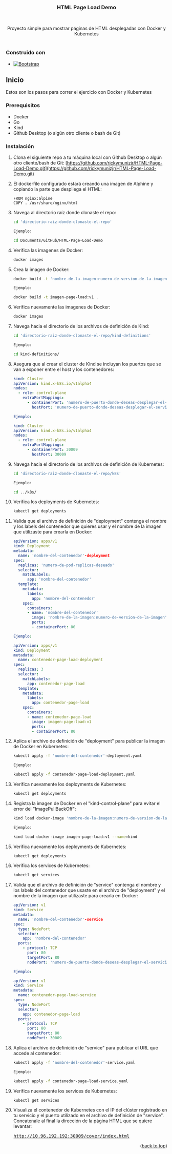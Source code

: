 <!-- Improved compatibility of back to top link: See: https://github.com/othneildrew/Best-README-Template/pull/73 -->
<a id="readme-top"></a>
<!--
*** Thanks for checking out the Best-README-Template. If you have a suggestion
*** that would make this better, please fork the repo and create a pull request
*** or simply open an issue with the tag "enhancement".
*** Don't forget to give the project a star!
*** Thanks again! Now go create something AMAZING! :D
-->





<!-- PROJECT LOGO -->
<br />
<div align="center">
  

  <h3 align="center">HTML Page Load Demo</h3>
  <br />
  <p align="center">
    Proyecto simple para mostrar páginas de HTML desplegadas con Docker y Kubernetes
    <br />
    <br />
  </p>
</div>



### Construido con

* [![Bootstrap][Bootstrap.com]][Bootstrap-url]



<!-- GETTING STARTED -->
## Inicio

Estos son los pasos para correr el ejercicio con Docker y Kubernetes

### Prerequisitos

* Docker
* Go
* Kind
* Github Desktop (o algún otro cliente o bash de Git)


### Instalación

1. Clona el siguiente repo a tu máquina local con Github Desktop o algún otro cliente/bash de Git: [https://github.com/rickymunizjr/HTML-Page-Load-Demo.git](https://github.com/rickymunizjr/HTML-Page-Load-Demo.git)

2. El dockerfile configurado estará creando una imagen de Alphine y copiando la parte que despliega el HTML:
   ```docker
   FROM nginx:alpine
   COPY . /usr/share/nginx/html
   ```

3. Navega al directorio raíz donde clonaste el repo:
   ```sh
   cd 'directorio-raiz-donde-clonaste-el-repo'

   Ejemplo:

   cd Documents/GitHub/HTML-Page-Load-Demo
   ```

4. Verifica las imagenes de Docker:
   ```sh
   docker images
   ```

5. Crea la imagen de Docker:
   ```sh
   docker build -t 'nombre-de-la-imagen:numero-de-version-de-la-imagen' .

   Ejemplo:

   docker build -t imagen-page-load:v1 .
   ```

6. Verifica nuevamente las imagenes de Docker:
   ```sh
   docker images
   ```

7. Navega hacia el directorio de los archivos de definición de Kind:
   ```sh
   cd 'directorio-raiz-donde-clonaste-el-repo/kind-definitions'

   Ejemplo:

   cd kind-definitions/
   ```

8. Asegura que al crear el cluster de Kind se incluyan los puertos que se van a exponer entre el host y los contenedores:
    ```yaml
    kind: Cluster
    apiVersion: kind.x-k8s.io/v1alpha4
    nodes:
      - role: control-plane
        extraPortMappings:
          - containerPort: 'numero-de-puerto-donde-deseas-desplegar-el-servicio'
            hostPort: 'numero-de-puerto-donde-deseas-desplegar-el-servicio'

    Ejemplo:

    kind: Cluster
    apiVersion: kind.x-k8s.io/v1alpha4
    nodes:
      - role: control-plane
        extraPortMappings:
          - containerPort: 30009
            hostPort: 30009
    ```

9. Navega hacia el directorio de los archivos de definición de Kubernetes:
   ```sh
   cd 'directorio-raiz-donde-clonaste-el-repo/k8s'

   Ejemplo:

   cd ../k8s/
   ```

10. Verifica los deployments de Kubernetes:
    ```sh
    kubectl get deployments
    ```

11. Valida que el archivo de definición de "deployment" contenga el nombre y los labels del contenedor que quieres usar y el nombre de la imagen que utilizaste para crearla en Docker:
    ```yaml
    apiVersion: apps/v1
    kind: Deployment
    metadata:
      name: 'nombre-del-contenedor'-deployment
    spec:
      replicas: 'numero-de-pod-replicas-deseado'
      selector:
        matchLabels:
          app: 'nombre-del-contenedor'
      template:
        metadata:
          labels:
            app: 'nombre-del-contenedor'
        spec:
          containers:
          - name: 'nombre-del-contenedor'
            image: 'nombre-de-la-imagen:numero-de-version-de-la-imagen'
            ports:
            - containerPort: 80

    Ejemplo:

    apiVersion: apps/v1
    kind: Deployment
    metadata:
      name: contenedor-page-load-deployment
    spec:
      replicas: 3
      selector:
        matchLabels:
          app: contenedor-page-load
      template:
        metadata:
          labels:
            app: contenedor-page-load
        spec:
          containers:
          - name: contenedor-page-load
            image: imagen-page-load:v1
            ports:
            - containerPort: 80
    ```

12. Aplica el archivo de definición de "deployment" para publicar la imagen de Docker en Kubernetes:
    ```sh
    kubectl apply -f 'nombre-del-contenedor'-deployment.yaml

    Ejemplo:

    kubectl apply -f contenedor-page-load-deployment.yaml
    ```

13. Verifica nuevamente los deployments de Kubernetes:
    ```sh
    kubectl get deployments
    ```

14. Registra la imagen de Docker en el "kind-control-plane" para evitar el error del "ImagePullBackOff":
    ```sh
    kind load docker-image 'nombre-de-la-imagen:numero-de-version-de-la-imagen' --name=kind

    Ejemplo:

    kind load docker-image imagen-page-load:v1 --name=kind
    ```

15. Verifica nuevamente los deployments de Kubernetes:
    ```sh
    kubectl get deployments
    ```

16. Verifica los services de Kubernetes:
    ```sh
    kubectl get services
    ```

17. Valida que el archivo de definición de "service" contenga el nombre y los labels del contenedor que usaste en el archivo de "deployment" y el nombre de la imagen que utilizaste para crearla en Docker:
    ```yaml
    apiVersion: v1
    kind: Service
    metadata:
      name: 'nombre-del-contenedor'-service
    spec:
      type: NodePort
      selector:
        app: 'nombre-del-contenedor'
      ports:
        - protocol: TCP
          port: 80
          targetPort: 80
          nodePort: 'numero-de-puerto-donde-deseas-desplegar-el-servicio'

    Ejemplo:

    apiVersion: v1
    kind: Service
    metadata:
      name: contenedor-page-load-service
    spec:
      type: NodePort
      selector:
        app: contenedor-page-load
      ports:
        - protocol: TCP
          port: 80
          targetPort: 80
          nodePort: 30009
    ```

18. Aplica el archivo de definición de "service" para publicar el URL que accede al contenedor:
    ```sh
    kubectl apply -f 'nombre-del-contenedor'-service.yaml

    Ejemplo:

    kubectl apply -f contenedor-page-load-service.yaml
    ```

19. Verifica nuevamente los services de Kubernetes:
    ```sh
    kubectl get services
    ```

20. Visualiza el contenedor de Kubernetes con el IP del clúster registrado en tu servicio y el puerto utilizado en el archivo de definición de "service". Concatenale al final la dirección de la página HTML que se quiere levantar:
    <pre><a href="http://10.96.192.192:30009/cover/index.html">http://10.96.192.192:30009/cover/index.html</a></pre>
   

<p align="right">(<a href="#readme-top">back to top</a>)</p>



<!-- MARKDOWN LINKS & IMAGES -->
<!-- https://www.markdownguide.org/basic-syntax/#reference-style-links -->
[contributors-shield]: https://img.shields.io/github/contributors/github_username/repo_name.svg?style=for-the-badge
[contributors-url]: https://github.com/rickymunizjr/HTML-Page-Load-Demo/graphs/contributors
[forks-shield]: https://img.shields.io/github/forks/github_username/repo_name.svg?style=for-the-badge
[forks-url]: https://github.com/rickymunizjr/HTML-Page-Load-Demo/network/members
[stars-shield]: https://img.shields.io/github/stars/github_username/repo_name.svg?style=for-the-badge
[stars-url]: https://github.com/rickymunizjr/HTML-Page-Load-Demo/stargazers
[issues-shield]: https://img.shields.io/github/issues/github_username/repo_name.svg?style=for-the-badge
[issues-url]: https://github.com/rickymunizjr/HTML-Page-Load-Demo/issues
[license-shield]: https://img.shields.io/github/license/github_username/repo_name.svg?style=for-the-badge
[license-url]: https://github.com/rickymunizjr/HTML-Page-Load-Demo/blob/master/LICENSE.txt
[linkedin-shield]: https://img.shields.io/badge/-LinkedIn-black.svg?style=for-the-badge&logo=linkedin&colorB=555
[linkedin-url]: https://linkedin.com/in/linkedin_username
[product-screenshot]: images/screenshot.png
[Next.js]: https://img.shields.io/badge/next.js-000000?style=for-the-badge&logo=nextdotjs&logoColor=white
[Next-url]: https://nextjs.org/
[React.js]: https://img.shields.io/badge/React-20232A?style=for-the-badge&logo=react&logoColor=61DAFB
[React-url]: https://reactjs.org/
[Vue.js]: https://img.shields.io/badge/Vue.js-35495E?style=for-the-badge&logo=vuedotjs&logoColor=4FC08D
[Vue-url]: https://vuejs.org/
[Angular.io]: https://img.shields.io/badge/Angular-DD0031?style=for-the-badge&logo=angular&logoColor=white
[Angular-url]: https://angular.io/
[Svelte.dev]: https://img.shields.io/badge/Svelte-4A4A55?style=for-the-badge&logo=svelte&logoColor=FF3E00
[Svelte-url]: https://svelte.dev/
[Laravel.com]: https://img.shields.io/badge/Laravel-FF2D20?style=for-the-badge&logo=laravel&logoColor=white
[Laravel-url]: https://laravel.com
[Bootstrap.com]: https://img.shields.io/badge/Bootstrap-563D7C?style=for-the-badge&logo=bootstrap&logoColor=white
[Bootstrap-url]: https://getbootstrap.com
[JQuery.com]: https://img.shields.io/badge/jQuery-0769AD?style=for-the-badge&logo=jquery&logoColor=white
[JQuery-url]: https://jquery.com 